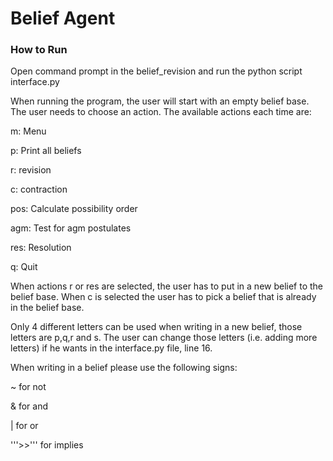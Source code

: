 # Belief Agent

### How to Run

Open command prompt in the belief_revision and run the python script interface.py

When running the program, the user will start with an empty belief base. The user needs to choose an action. The available actions each time are:

m: Menu

p: Print all beliefs

r: revision

c: contraction

pos: Calculate possibility order

agm: Test for agm postulates

res: Resolution

q: Quit


When actions r or res are selected, the user has to put in a new belief to the belief base. When c is selected the user has to pick a belief that is already in the belief base.

Only 4 different letters can be used when writing in a new belief, those letters are p,q,r and s. The user can change those letters (i.e. adding more letters) if he wants in the interface.py file, line 16.


When writing in a belief please use the following signs:

~ for not

& for and 

| for or

'''>>''' for implies

